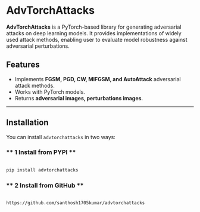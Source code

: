 # AdvTorchAttacks

**AdvTorchAttacks** is a PyTorch-based library for generating adversarial attacks on deep learning models. It provides implementations of widely used attack methods, enabling user to evaluate model robustness against adversarial perturbations.

##  Features

- Implements **FGSM, PGD, CW, MIFGSM, and AutoAttack** adversarial attack methods.
- Works with PyTorch models.
- Returns **adversarial images, perturbations images**.

---

##  Installation

You can install `advtorchattacks` in two ways:
### ** 1️ Install from PYPI **

```bash

pip install advtorchattacks

```

### ** 2 Install from GitHub **

```bash

https://github.com/santhosh1705kumar/advtorchattacks

```

